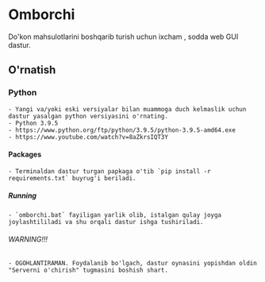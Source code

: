 # Omborchi
Do'kon mahsulotlarini boshqarib turish uchun ixcham , sodda web GUI dastur.

## O'rnatish
### Python
    - Yangi va/yoki eski versiyalar bilan muammoga duch kelmaslik uchun dastur yasalgan python versiyasini o'rnating.
    - Python 3.9.5
    - https://www.python.org/ftp/python/3.9.5/python-3.9.5-amd64.exe
    - https://www.youtube.com/watch?v=8aZkrsIQT3Y

#### Packages
    - Terminaldan dastur turgan papkaga o'tib `pip install -r requirements.txt` buyrug'i beriladi.

##### Running
    - `omborchi.bat` fayiligan yarlik olib, istalgan qulay joyga joylashtililadi va shu orqali dastur ishga tushiriladi.

###### WARNING!!!
    - OGOHLANTIRAMAN. Foydalanib bo'lgach, dastur oynasini yopishdan oldin "Serverni o'chirish" tugmasini boshish shart.